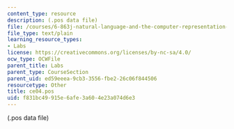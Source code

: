 ```yaml
---
content_type: resource
description: (.pos data file)
file: /courses/6-863j-natural-language-and-the-computer-representation-of-knowledge-spring-2003/f831bc49915e6afe3a604e23a074d6e3_ce04.pos
file_type: text/plain
learning_resource_types:
- Labs
license: https://creativecommons.org/licenses/by-nc-sa/4.0/
ocw_type: OCWFile
parent_title: Labs
parent_type: CourseSection
parent_uid: ed59eeea-9cb3-3556-fbe2-26c06f844506
resourcetype: Other
title: ce04.pos
uid: f831bc49-915e-6afe-3a60-4e23a074d6e3
---
```

(.pos data file)